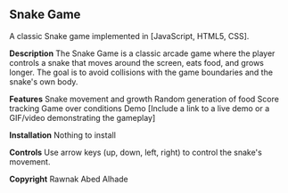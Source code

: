 ## Snake Game

A classic Snake game implemented in [JavaScript, HTML5, CSS].

**Description**
The Snake Game is a classic arcade game where the player controls a snake that moves around the screen, eats food, and grows longer. The goal is to avoid collisions with the game boundaries and the snake's own body.

**Features**
Snake movement and growth
Random generation of food
Score tracking
Game over conditions
Demo
[Include a link to a live demo or a GIF/video demonstrating the gameplay]

**Installation**
Nothing to install

**Controls**
Use arrow keys (up, down, left, right) to control the snake's movement.

**Copyright**
Rawnak Abed Alhade
